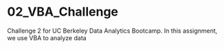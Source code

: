 # 02_VBA_Challenge
Challenge 2 for UC Berkeley Data Analytics Bootcamp. In this assignment, we use VBA to analyze data
